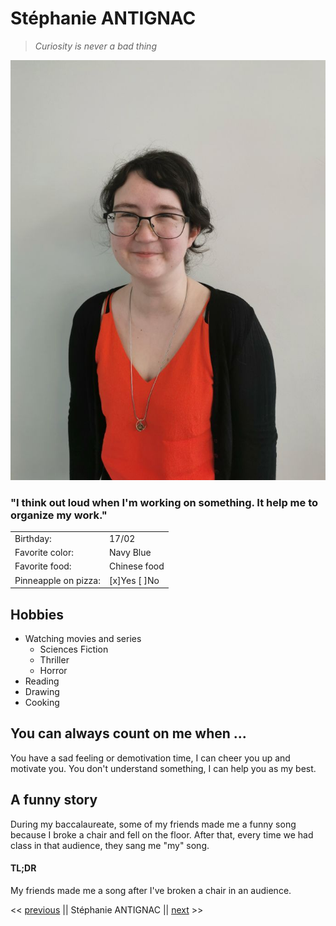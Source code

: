  Stéphanie ANTIGNAC
===================
> *Curiosity is never a bad thing*

![Getting Started](photo.jpg)

### "I think out loud when I'm working on something. It help me to organize my work." 

|  |  |  
| ------ | ----- |  
| Birthday: | 17/02 |  
| Favorite color: | Navy Blue |  
| Favorite food: | Chinese food |  
| Pinneapple on pizza: | [x]Yes  [ ]No|  

Hobbies
---------
* Watching movies and series
    * Sciences Fiction
    * Thriller
    * Horror
* Reading
* Drawing
* Cooking 

You can always count on me when ...
-------------------------------------
You have a sad feeling or demotivation time, I can cheer you up and motivate you. 
You don't understand something, I can help you as my best. 

A funny story
--------------
During my baccalaureate, some of my friends made me a funny song because I broke a chair and fell on the floor. After that, every time we had class in that audience, they sang me "my" song. 

#### TL;DR
My friends made me a song after I've broken a chair in an audience.

<< [previous](https://github.com/Naim350Z/markdown-challenge.git) || Stéphanie ANTIGNAC || [next](https://github.com/Thibaut3005/Markdown-challenge-.git) >>